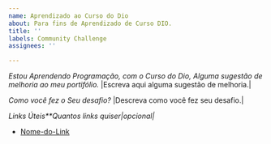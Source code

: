 ```yaml
---
name: Aprendizado ao Curso do Dio
about: Para fins de Aprendizado de Curso DIO.
title: ''
labels: Community Challenge
assignees: ''

---
```


*Estou Aprendendo Programação, com o Curso do Dio, Alguma sugestão de melhoria ao meu portifólio.*
|Escreva aqui alguma sugestão de melhoria.|

*Como você fez o Seu desafio?*
|Descreva como você fez seu desafio.|

*Links Úteis**Quantos links quiser|opcional|*
- [Nome-do-Link](URL)
